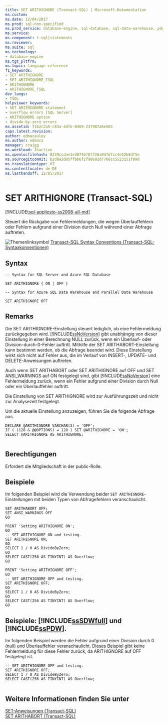 ```yaml
---
title: SET ARITHIGNORE (Transact-SQL) | Microsoft-Dokumentation
ms.custom: 
ms.date: 12/04/2017
ms.prod: sql-non-specified
ms.prod_service: database-engine, sql-database, sql-data-warehouse, pdw
ms.service: 
ms.component: t-sql|statements
ms.reviewer: 
ms.suite: sql
ms.technology:
- database-engine
ms.tgt_pltfrm: 
ms.topic: language-reference
f1_keywords:
- SET ARITHIGNORE
- SET_ARITHIGNORE_TSQL
- ARITHIGNORE
- ARITHIGNORE_TSQL
dev_langs:
- TSQL
helpviewer_keywords:
- SET ARITHIGNORE statement
- overflow errors [SQL Server]
- ARITHIGNORE option
- divide-by-zero errors
ms.assetid: 71b2c2a5-c83a-4dfe-8469-237987a6e503
caps.latest.revision: 
author: edmacauley
ms.author: edmaca
manager: craigg
ms.workload: Inactive
ms.openlocfilehash: 8229ccdae1e3074bf8f726a9dfdfcc4e52b8df5e
ms.sourcegitcommit: b2d8a2d95ffbb6f2f98692d7760cc5523151f99d
ms.translationtype: HT
ms.contentlocale: de-DE
ms.lasthandoff: 12/05/2017
---
```

# <a name="set-arithignore-transact-sql"></a>SET ARITHIGNORE (Transact-SQL)
[!INCLUDE[tsql-appliesto-ss2008-all-md](../../includes/tsql-appliesto-ss2008-all-md.md)]

  Steuert die Rückgabe von Fehlermeldungen, die wegen Überlauffehlern oder Fehlern aufgrund einer Division durch Null während einer Abfrage auftreten.  
  
 ![Themenlinksymbol](../../database-engine/configure-windows/media/topic-link.gif "Topic link icon") [Transact-SQL Syntax Conventions (Transact-SQL-Syntaxkonventionen)](../../t-sql/language-elements/transact-sql-syntax-conventions-transact-sql.md)  
  
## <a name="syntax"></a>Syntax  
  
```  
-- Syntax for SQL Server and Azure SQL Database

SET ARITHIGNORE { ON | OFF }
```

```
-- Syntax for Azure SQL Data Warehouse and Parallel Data Warehouse  

SET ARITHIGNORE OFF
```

## <a name="remarks"></a>Remarks  
 Die SET ARITHIGNORE-Einstellung steuert lediglich, ob eine Fehlermeldung zurückgegeben wird. [!INCLUDE[ssNoVersion](../../includes/ssnoversion-md.md)] gibt unabhängig von dieser Einstellung in einer Berechnung NULL zurück, wenn ein Überlauf- oder Division-durch-0-Fehler auftritt. Mithilfe der SET ARITHABORT-Einstellung kann bestimmt werden, ob die Abfrage beendet wird. Diese Einstellung wirkt sich nicht auf Fehler aus, die im Verlauf von INSERT-, UPDATE- und DELETE-Anweisungen auftreten.  
  
 Auch wenn SET ARITHABORT oder SET ARITHIGNORE auf OFF und SET ANSI_WARNINGS auf ON festgelegt sind, gibt [!INCLUDE[ssNoVersion](../../includes/ssnoversion-md.md)] eine Fehlermeldung zurück, wenn ein Fehler aufgrund einer Division durch Null oder ein Überlauffehler auftritt.  
  
 Die Einstellung von SET ARITHIGNORE wird zur Ausführungszeit und nicht zur Analysezeit festgelegt.  
  
 Um die aktuelle Einstellung anzuzeigen, führen Sie die folgende Abfrage aus.  
  
```  
DECLARE @ARITHIGNORE VARCHAR(3) = 'OFF';  
IF ( (128 & @@OPTIONS) = 128 ) SET @ARITHIGNORE = 'ON';  
SELECT @ARITHIGNORE AS ARITHIGNORE;  
  
```  
  
## <a name="permissions"></a>Berechtigungen  
 Erfordert die Mitgliedschaft in der public-Rolle.  
  
## <a name="examples"></a>Beispiele  
 Im folgenden Beispiel wird die Verwendung beider `SET ARITHIGNORE`-Einstellungen mit beiden Typen von Abfragefehlern veranschaulicht.  
  
```  
SET ARITHABORT OFF;  
SET ANSI_WARNINGS OFF  
GO  
  
PRINT 'Setting ARITHIGNORE ON';  
GO  
-- SET ARITHIGNORE ON and testing.  
SET ARITHIGNORE ON;  
GO  
SELECT 1 / 0 AS DivideByZero;  
GO  
SELECT CAST(256 AS TINYINT) AS Overflow;  
GO  
  
PRINT 'Setting ARITHIGNORE OFF';  
GO  
-- SET ARITHIGNORE OFF and testing.  
SET ARITHIGNORE OFF;  
GO  
SELECT 1 / 0 AS DivideByZero;  
GO  
SELECT CAST(256 AS TINYINT) AS Overflow;  
GO  
```  
  
## <a name="examples-includesssdwfullincludessssdwfull-mdmd-and-includesspdwincludessspdw-mdmd"></a>Beispiele: [!INCLUDE[ssSDWfull](../../includes/sssdwfull-md.md)] und [!INCLUDE[ssPDW](../../includes/sspdw-md.md)].  
 Im folgenden Beispiel werden die Fehler aufgrund einer Division durch 0 (null) und Überlauffehler veranschaulicht. Dieses Beispiel gibt keine Fehlermeldung für diese Fehler zurück, da ARITHIGNORE auf OFF festgelegt ist.  
  
```  
-- SET ARITHIGNORE OFF and testing.  
SET ARITHIGNORE OFF;  
SELECT 1 / 0 AS DivideByZero;  
SELECT CAST(256 AS TINYINT) AS Overflow;  
  
```  
  
## <a name="see-also"></a>Weitere Informationen finden Sie unter  
 [SET-Anweisungen (Transact-SQL)](../../t-sql/statements/set-statements-transact-sql.md)   
 [SET ARITHABORT &#40;Transact-SQL&#41;](../../t-sql/statements/set-arithabort-transact-sql.md)  
  
  

